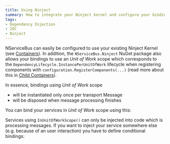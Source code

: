 ```yaml
---
title: Using Ninject
summary: How to integrate your Ninject kernel and configure your bindings.
tags:
- Dependency Injection
- IOC
- Ninject
---
```

NServiceBus can easily be configured to use your existing Ninject Kernel (see [Containers](/nservicebus/containers)). In addition, the `NServiceBus.Ninject` NuGet package also allows your bindings to use an _Unit of Work_ scope which corresponds to the `DependencyLifecycle.InstancePerUnitOfWork` lifecycle when registering components with `configuration.RegisterComponents(...)` (read more about this in [Child Containers](child-containers.md)).

In essence, bindings using _Unit of Work_ scope
* will be instantiated only once per transport Message
* will be disposed when message processing finishes

You can bind your services in _Unit of Work_ scope using this:
<!-- import NinjectUnitOfWork -->

Services using `InUnitOfWorkScope()` can only be injected into code which is processing messages. If you want to inject your service somewhere else (e.g. because of an user interaction) you have to define conditional bindings:
<!-- import NinjectConditionalBindings -->
